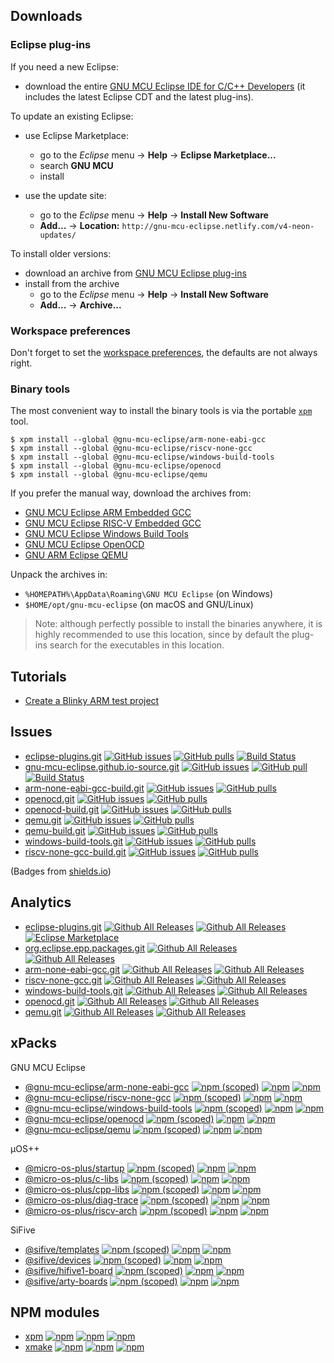 ## Downloads

### Eclipse plug-ins

If you need a new Eclipse:

* download the entire
[GNU MCU Eclipse IDE for C/C++ Developers](https://github.com/gnu-mcu-eclipse/org.eclipse.epp.packages/releases)
(it includes the latest Eclipse CDT and the latest plug-ins).

To update an existing Eclipse:

* use Eclipse Marketplace:
  * go to the _Eclipse_ menu → **Help** → **Eclipse Marketplace...**
  * search **GNU MCU** 
  * install
  
* use the update site:
  * go to the _Eclipse_ menu → **Help** → **Install New Software**
  * **Add...** → **Location:** `http://gnu-mcu-eclipse.netlify.com/v4-neon-updates/`

To install older versions:

* download an archive from
[GNU MCU Eclipse plug-ins](https://github.com/gnu-mcu-eclipse/eclipse-plugins/releases)
* install from the archive
  * go to the _Eclipse_ menu → **Help** → **Install New Software**
  * **Add...** → **Archive...**

### Workspace preferences

Don't forget to set the
[workspace preferences](https://gnu-mcu-eclipse.github.io/eclipse/workspace/preferences/),
the defaults are not always right.

### Binary tools

The most convenient way to install the binary tools is via the portable
[`xpm`](https://www.npmjs.com/package/xpm) tool.

```console
$ xpm install --global @gnu-mcu-eclipse/arm-none-eabi-gcc
$ xpm install --global @gnu-mcu-eclipse/riscv-none-gcc
$ xpm install --global @gnu-mcu-eclipse/windows-build-tools
$ xpm install --global @gnu-mcu-eclipse/openocd
$ xpm install --global @gnu-mcu-eclipse/qemu
```

If you prefer the manual way, download the archives from:

* [GNU MCU Eclipse ARM Embedded GCC ](https://github.com/gnu-mcu-eclipse/arm-none-eabi-gcc/releases)
* [GNU MCU Eclipse RISC-V Embedded GCC ](https://github.com/gnu-mcu-eclipse/riscv-none-gcc/releases)
* [GNU MCU Eclipse Windows Build Tools](https://github.com/gnu-mcu-eclipse/windows-build-tools/releases)
* [GNU MCU Eclipse OpenOCD](https://github.com/gnu-mcu-eclipse/openocd/releases)
* [GNU ARM Eclipse QEMU](https://github.com/gnu-mcu-eclipse/qemu/releases)

Unpack the archives in:

* `%HOMEPATH%\AppData\Roaming\GNU MCU Eclipse` (on Windows)
* `$HOME/opt/gnu-mcu-eclipse` (on macOS and GNU/Linux)

> Note: although perfectly possible to install the binaries anywhere, it is
highly recommended to use this location, since by default the plug-ins search
for the executables in this location.

## Tutorials

* [Create a Blinky ARM test project](https://gnu-mcu-eclipse.github.io/tutorials/blinky-arm/)

## Issues

* [eclipse-plugins.git](https://github.com/gnu-mcu-eclipse/eclipse-plugins/)
[![GitHub issues](https://img.shields.io/github/issues/gnu-mcu-eclipse/eclipse-plugins.svg)](https://github.com/gnu-mcu-eclipse/eclipse-plugins/issues/)
[![GitHub pulls](https://img.shields.io/github/issues-pr/gnu-mcu-eclipse/eclipse-plugins.svg)](https://github.com/gnu-mcu-eclipse/eclipse-plugins/pulls/)
[![Build Status](https://travis-ci.org/gnu-mcu-eclipse/eclipse-plugins.svg?branch=develop)](https://travis-ci.org/gnu-mcu-eclipse/eclipse-plugins/) 
* [gnu-mcu-eclipse.github.io-source.git](https://github.com/gnu-mcu-eclipse/gnu-mcu-eclipse.github.io-source/)
[![GitHub issues](https://img.shields.io/github/issues/gnu-mcu-eclipse/gnu-mcu-eclipse.github.io-source.svg)](https://github.com/gnu-mcu-eclipse/gnu-mcu-eclipse.github.io-source/issues/)
[![GitHub pull](https://img.shields.io/github/issues-pr/gnu-mcu-eclipse/gnu-mcu-eclipse.github.io-source.svg)](https://github.com/gnu-mcu-eclipse/gnu-mcu-eclipse.github.io-source/pulls/)
[![Build Status](https://travis-ci.org/gnu-mcu-eclipse/eclipse-plugins.svg?branch=develop)](https://github.com/gnu-mcu-eclipse/gnu-mcu-eclipse.github.io-source/issues/) 
* [arm-none-eabi-gcc-build.git](https://github.com/gnu-mcu-eclipse/arm-none-eabi-gcc-build/)
[![GitHub issues](https://img.shields.io/github/issues/gnu-mcu-eclipse/arm-none-eabi-gcc-build.svg)](https://github.com/gnu-mcu-eclipse/arm-none-eabi-gcc-build/issues/)
[![GitHub pulls](https://img.shields.io/github/issues-pr/gnu-mcu-eclipse/arm-none-eabi-gcc-build.svg)](https://github.com/gnu-mcu-eclipse/arm-none-eabi-gcc-build/pulls/)
* [openocd.git](https://github.com/gnu-mcu-eclipse/openocd/)
[![GitHub issues](https://img.shields.io/github/issues/gnu-mcu-eclipse/openocd.svg)](https://github.com/gnu-mcu-eclipse/openocd/issues/)
[![GitHub pulls](https://img.shields.io/github/issues-pr/gnu-mcu-eclipse/openocd.svg)](https://github.com/gnu-mcu-eclipse/openocd/pulls/)
* [openocd-build.git](https://github.com/gnu-mcu-eclipse/openocd-build/)
[![GitHub issues](https://img.shields.io/github/issues/gnu-mcu-eclipse/openocd-build.svg)](https://github.com/gnu-mcu-eclipse/openocd-build/issues/)
[![GitHub pulls](https://img.shields.io/github/issues-pr/gnu-mcu-eclipse/openocd-build.svg)](https://github.com/gnu-mcu-eclipse/openocd-build/pulls/)
* [qemu.git](https://github.com/gnu-mcu-eclipse/qemu/)
[![GitHub issues](https://img.shields.io/github/issues/gnu-mcu-eclipse/qemu.svg)](https://github.com/gnu-mcu-eclipse/qemu/issues/)
[![GitHub pulls](https://img.shields.io/github/issues-pr/gnu-mcu-eclipse/qemu.svg)](https://github.com/gnu-mcu-eclipse/qemu/pulls/)
* [qemu-build.git](https://github.com/gnu-mcu-eclipse/qemu-build/)
[![GitHub issues](https://img.shields.io/github/issues/gnu-mcu-eclipse/qemu-build.svg)](https://github.com/gnu-mcu-eclipse/qemu-build/issues/)
[![GitHub pulls](https://img.shields.io/github/issues-pr/gnu-mcu-eclipse/qemu-build.svg)](https://github.com/gnu-mcu-eclipse/qemu-build/pulls/)
* [windows-build-tools.git](https://github.com/gnu-mcu-eclipse/windows-build-tools/)
[![GitHub issues](https://img.shields.io/github/issues/gnu-mcu-eclipse/windows-build-tools.svg)](https://github.com/gnu-mcu-eclipse/windows-build-tools/issues/)
[![GitHub pulls](https://img.shields.io/github/issues-pr/gnu-mcu-eclipse/windows-build-tools.svg)](https://github.com/gnu-mcu-eclipse/windows-build-tools/pulls/)
* [riscv-none-gcc-build.git](https://github.com/gnu-mcu-eclipse/riscv-none-gcc-build/)
[![GitHub issues](https://img.shields.io/github/issues/gnu-mcu-eclipse/riscv-none-gcc-build.svg)](https://github.com/gnu-mcu-eclipse/riscv-none-gcc-build/issues/)
[![GitHub pulls](https://img.shields.io/github/issues-pr/gnu-mcu-eclipse/riscv-none-gcc-build.svg)](https://github.com/gnu-mcu-eclipse/riscv-none-gcc-build/pulls/)

(Badges from [shields.io](http://shields.io))

## Analytics

* [eclipse-plugins.git](https://github.com/gnu-mcu-eclipse/eclipse-plugins/)
[![Github All Releases](https://img.shields.io/github/downloads/gnu-mcu-eclipse/eclipse-plugins/latest/total.svg)](https://github.com/gnu-mcu-eclipse/eclipse-plugins/releases/)
[![Github All Releases](https://img.shields.io/github/downloads/gnu-mcu-eclipse/eclipse-plugins/total.svg)](https://github.com/gnu-mcu-eclipse/eclipse-plugins/releases/) [![Eclipse Marketplace](https://img.shields.io/eclipse-marketplace/dt/gnu-mcu-eclipse.svg?label=marketplace)](https://github.com/gnu-mcu-eclipse/eclipse-plugins/)
* [org.eclipse.epp.packages.git](https://github.com/gnu-mcu-eclipse/org.eclipse.epp.packages/)
[![Github All Releases](https://img.shields.io/github/downloads/gnu-mcu-eclipse/org.eclipse.epp.packages/latest/total.svg)](https://github.com/gnu-mcu-eclipse/org.eclipse.epp.packages/releases/)
[![Github All Releases](https://img.shields.io/github/downloads/gnu-mcu-eclipse/org.eclipse.epp.packages/total.svg)](https://github.com/gnu-mcu-eclipse/org.eclipse.epp.packages/releases/)
* [arm-none-eabi-gcc.git](https://github.com/gnu-mcu-eclipse/arm-none-eabi-gcc/)
[![Github All Releases](https://img.shields.io/github/downloads/gnu-mcu-eclipse/arm-none-eabi-gcc/latest/total.svg)](https://github.com/gnu-mcu-eclipse/arm-none-eabi-gcc/releases/)
[![Github All Releases](https://img.shields.io/github/downloads/gnu-mcu-eclipse/arm-none-eabi-gcc/total.svg)](https://github.com/gnu-mcu-eclipse/arm-none-eabi-gcc/releases/)
* [riscv-none-gcc.git](https://github.com/gnu-mcu-eclipse/riscv-none-gcc/)
[![Github All Releases](https://img.shields.io/github/downloads/gnu-mcu-eclipse/riscv-none-gcc/latest/total.svg)](https://github.com/gnu-mcu-eclipse/riscv-none-gcc/releases/)
[![Github All Releases](https://img.shields.io/github/downloads/gnu-mcu-eclipse/riscv-none-gcc/total.svg)](https://github.com/gnu-mcu-eclipse/riscv-none-gcc/releases/)
* [windows-build-tools.git](https://github.com/gnu-mcu-eclipse/windows-build-tools/)
[![Github All Releases](https://img.shields.io/github/downloads/gnu-mcu-eclipse/windows-build-tools/latest/total.svg)](https://github.com/gnu-mcu-eclipse/windows-build-tools/releases/)
[![Github All Releases](https://img.shields.io/github/downloads/gnu-mcu-eclipse/windows-build-tools/total.svg)](https://github.com/gnu-mcu-eclipse/windows-build-tools/releases/)
* [openocd.git](https://github.com/gnu-mcu-eclipse/openocd/)
[![Github All Releases](https://img.shields.io/github/downloads/gnu-mcu-eclipse/openocd/latest/total.svg)](https://github.com/gnu-mcu-eclipse/openocd/releases/)
[![Github All Releases](https://img.shields.io/github/downloads/gnu-mcu-eclipse/openocd/total.svg)](https://github.com/gnu-mcu-eclipse/openocd/releases/)
* [qemu.git](https://github.com/gnu-mcu-eclipse/qemu/)
[![Github All Releases](https://img.shields.io/github/downloads/gnu-mcu-eclipse/qemu/latest/total.svg)](https://github.com/gnu-mcu-eclipse/qemu/releases/)
[![Github All Releases](https://img.shields.io/github/downloads/gnu-mcu-eclipse/qemu/total.svg)](https://github.com/gnu-mcu-eclipse/qemu/releases/)

## xPacks

GNU MCU Eclipse

* [@gnu-mcu-eclipse/arm-none-eabi-gcc](https://github.com/gnu-mcu-eclipse/arm-none-eabi-gcc-xpack/)
[![npm (scoped)](https://img.shields.io/npm/v/@gnu-mcu-eclipse/arm-none-eabi-gcc.svg)](https://www.npmjs.com/package/@gnu-mcu-eclipse/arm-none-eabi-gcc/)
[![npm](https://img.shields.io/npm/dw/@gnu-mcu-eclipse/arm-none-eabi-gcc.svg)](https://www.npmjs.com/package/@gnu-mcu-eclipse/arm-none-eabi-gcc/)
[![npm](https://img.shields.io/npm/dt/@gnu-mcu-eclipse/arm-none-eabi-gcc.svg)](https://www.npmjs.com/package/@gnu-mcu-eclipse/arm-none-eabi-gcc/)
* [@gnu-mcu-eclipse/riscv-none-gcc](https://github.com/gnu-mcu-eclipse/riscv-none-gcc-xpack/)
[![npm (scoped)](https://img.shields.io/npm/v/@gnu-mcu-eclipse/riscv-none-gcc.svg)](https://www.npmjs.com/package/@gnu-mcu-eclipse/riscv-none-gcc/)
[![npm](https://img.shields.io/npm/dw/@gnu-mcu-eclipse/riscv-none-gcc.svg)](https://www.npmjs.com/package/@gnu-mcu-eclipse/riscv-none-gcc/)
[![npm](https://img.shields.io/npm/dt/@gnu-mcu-eclipse/riscv-none-gcc.svg)](https://www.npmjs.com/package/@gnu-mcu-eclipse/riscv-none-gcc/)
* [@gnu-mcu-eclipse/windows-build-tools](https://github.com/gnu-mcu-eclipse/windows-build-tools-xpack/)
[![npm (scoped)](https://img.shields.io/npm/v/@gnu-mcu-eclipse/windows-build-tools.svg)](https://www.npmjs.com/package/@gnu-mcu-eclipse/windows-build-tools/)
[![npm](https://img.shields.io/npm/dw/@gnu-mcu-eclipse/windows-build-tools.svg)](https://www.npmjs.com/package/@gnu-mcu-eclipse/windows-build-tools/)
[![npm](https://img.shields.io/npm/dt/@gnu-mcu-eclipse/windows-build-tools.svg)](https://www.npmjs.com/package/@gnu-mcu-eclipse/windows-build-tools/)
* [@gnu-mcu-eclipse/openocd](https://github.com/gnu-mcu-eclipse/openocd-xpack/)
[![npm (scoped)](https://img.shields.io/npm/v/@gnu-mcu-eclipse/openocd.svg)](https://www.npmjs.com/package/@gnu-mcu-eclipse/openocd/)
[![npm](https://img.shields.io/npm/dw/@gnu-mcu-eclipse/openocd.svg)](https://www.npmjs.com/package/@gnu-mcu-eclipse/openocd/)
[![npm](https://img.shields.io/npm/dt/@gnu-mcu-eclipse/openocd.svg)](https://www.npmjs.com/package/@gnu-mcu-eclipse/openocd/)
* [@gnu-mcu-eclipse/qemu](https://github.com/gnu-mcu-eclipse/qemu-xpack/)
[![npm (scoped)](https://img.shields.io/npm/v/@gnu-mcu-eclipse/qemu.svg)](https://www.npmjs.com/package/@gnu-mcu-eclipse/qemu/)
[![npm](https://img.shields.io/npm/dw/@gnu-mcu-eclipse/qemu.svg)](https://www.npmjs.com/package/@gnu-mcu-eclipse/qemu/)
[![npm](https://img.shields.io/npm/dt/@gnu-mcu-eclipse/qemu.svg)](https://www.npmjs.com/package/@gnu-mcu-eclipse/qemu/)

µOS++

* [@micro-os-plus/startup](https://github.com/micro-os-plus/startup-xpack/)
[![npm (scoped)](https://img.shields.io/npm/v/@micro-os-plus/startup.svg)](https://www.npmjs.com/package/@micro-os-plus/startup/)
[![npm](https://img.shields.io/npm/dw/@micro-os-plus/startup.svg)](https://www.npmjs.com/package/@micro-os-plus/startup/)
[![npm](https://img.shields.io/npm/dt/@micro-os-plus/startup.svg)](https://www.npmjs.com/package/@micro-os-plus/startup/)
* [@micro-os-plus/c-libs](https://github.com/micro-os-plus/c-libs-xpack/)
[![npm (scoped)](https://img.shields.io/npm/v/@micro-os-plus/c-libs.svg)](https://www.npmjs.com/package/@micro-os-plus/c-libs/)
[![npm](https://img.shields.io/npm/dw/@micro-os-plus/c-libs.svg)](https://www.npmjs.com/package/@micro-os-plus/c-libs/)
[![npm](https://img.shields.io/npm/dt/@micro-os-plus/c-libs.svg)](https://www.npmjs.com/package/@micro-os-plus/c-libs/)
* [@micro-os-plus/cpp-libs](https://github.com/micro-os-plus/cpp-libs-xpack/)
[![npm (scoped)](https://img.shields.io/npm/v/@micro-os-plus/cpp-libs.svg)](https://www.npmjs.com/package/@micro-os-plus/cpp-libs/)
[![npm](https://img.shields.io/npm/dw/@micro-os-plus/cpp-libs.svg)](https://www.npmjs.com/package/@micro-os-plus/cpp-libs/)
[![npm](https://img.shields.io/npm/dt/@micro-os-plus/cpp-libs.svg)](https://www.npmjs.com/package/@micro-os-plus/cpp-libs/)
* [@micro-os-plus/diag-trace](https://github.com/micro-os-plus/diag-trace-xpack/)
[![npm (scoped)](https://img.shields.io/npm/v/@micro-os-plus/diag-trace.svg)](https://www.npmjs.com/package/@micro-os-plus/diag-trace/)
[![npm](https://img.shields.io/npm/dw/@micro-os-plus/diag-trace.svg)](https://www.npmjs.com/package/@micro-os-plus/diag-trace/)
[![npm](https://img.shields.io/npm/dt/@micro-os-plus/diag-trace.svg)](https://www.npmjs.com/package/@micro-os-plus/diag-trace/)
* [@micro-os-plus/riscv-arch](https://github.com/micro-os-plus/riscv-arch-xpack/)
[![npm (scoped)](https://img.shields.io/npm/v/@micro-os-plus/riscv-arch.svg)](https://www.npmjs.com/package/@micro-os-plus/riscv-arch/)
[![npm](https://img.shields.io/npm/dw/@micro-os-plus/riscv-arch.svg)](https://www.npmjs.com/package/@micro-os-plus/riscv-arch/)
[![npm](https://img.shields.io/npm/dt/@micro-os-plus/riscv-arch.svg)](https://www.npmjs.com/package/@micro-os-plus/riscv-arch/)

SiFive

* [@sifive/templates](https://github.com/micro-os-plus/sifive-templates-xpack/)
[![npm (scoped)](https://img.shields.io/npm/v/@sifive/templates.svg)](https://www.npmjs.com/package/@sifive/templates/)
[![npm](https://img.shields.io/npm/dw/@sifive/templates.svg)](https://www.npmjs.com/package/@sifive/templates/)
[![npm](https://img.shields.io/npm/dt/@sifive/templates.svg)](https://www.npmjs.com/package/@sifive/templates/)
* [@sifive/devices](https://github.com/micro-os-plus/sifive-devices-xpack/)
[![npm (scoped)](https://img.shields.io/npm/v/@sifive/devices.svg)](https://www.npmjs.com/package/@sifive/devices/)
[![npm](https://img.shields.io/npm/dw/@sifive/devices.svg)](https://www.npmjs.com/package/@sifive/devices/)
[![npm](https://img.shields.io/npm/dt/@sifive/devices.svg)](https://www.npmjs.com/package/@sifive/devices/)
* [@sifive/hifive1-board](https://github.com/micro-os-plus/sifive-hifive1-board-xpack/)
[![npm (scoped)](https://img.shields.io/npm/v/@sifive/hifive1-board.svg)](https://www.npmjs.com/package/@sifive/hifive1-board/)
[![npm](https://img.shields.io/npm/dw/@sifive/hifive1-board.svg)](https://www.npmjs.com/package/@sifive/hifive1-board/)
[![npm](https://img.shields.io/npm/dt/@sifive/hifive1-board.svg)](https://www.npmjs.com/package/@sifive/hifive1-board/)
* [@sifive/arty-boards](https://github.com/micro-os-plus/sifive-arty-boards-xpack/)
[![npm (scoped)](https://img.shields.io/npm/v/@sifive/arty-boards.svg)](https://www.npmjs.com/package/@sifive/arty-boards/)
[![npm](https://img.shields.io/npm/dw/@sifive/arty-boards.svg)](https://www.npmjs.com/package/@sifive/arty-boards/)
[![npm](https://img.shields.io/npm/dt/@sifive/arty-boards.svg)](https://www.npmjs.com/package/@sifive/arty-boards/)

## NPM modules

* [xpm](https://github.com/xpack/xpm-js/)
[![npm](https://img.shields.io/npm/v/xpm.svg)](https://www.npmjs.com/package/xpm/)
[![npm](https://img.shields.io/npm/dw/xpm.svg)](https://www.npmjs.com/package/xpm/)
[![npm](https://img.shields.io/npm/dt/xpm.svg)](https://www.npmjs.com/package/xpm/)
* [xmake](https://github.com/xpack/xmake-js/)
[![npm](https://img.shields.io/npm/v/xmake.svg)](https://www.npmjs.com/package/xmake/)
[![npm](https://img.shields.io/npm/dw/xmake.svg)](https://www.npmjs.com/package/xmake/)
[![npm](https://img.shields.io/npm/dt/xmake.svg)](https://www.npmjs.com/package/xmake/)
